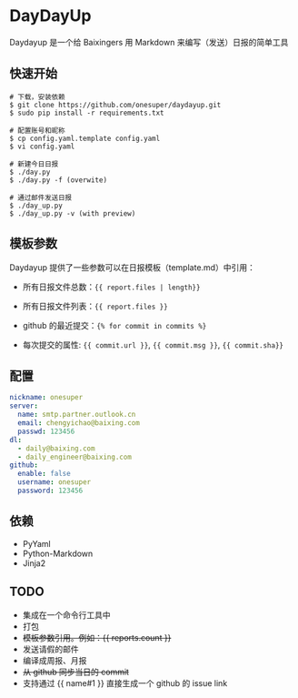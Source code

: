 # DayDayUp

Daydayup 是一个给 Baixingers 用 Markdown 来编写（发送）日报的简单工具

## 快速开始

```shell
# 下载，安装依赖
$ git clone https://github.com/onesuper/daydayup.git
$ sudo pip install -r requirements.txt 

# 配置账号和昵称
$ cp config.yaml.template config.yaml
$ vi config.yaml

# 新建今日日报
$ ./day.py     
$ ./day.py -f (overwite)

# 通过邮件发送日报
$ ./day_up.py 
$ ./day_up.py -v (with preview)
```

## 模板参数

Daydayup 提供了一些参数可以在日报模板（template.md）中引用：

* 所有日报文件总数：`{{ report.files | length}} `


* 所有日报文件列表：`{{ report.files }} `
* github 的最近提交：`{% for commit in commits %}`
* 每次提交的属性: `{{ commit.url }}`, `{{ commit.msg }}`, `{{ commit.sha}}`

## 配置

```yaml
nickname: onesuper
server:
  name: smtp.partner.outlook.cn
  email: chengyichao@baixing.com
  passwd: 123456
dl:
  - daily@baixing.com
  - daily_engineer@baixing.com
github:
  enable: false
  username: onesuper
  password: 123456
```

## 依赖

* PyYaml
* Python-Markdown
* Jinja2


## TODO

* 集成在一个命令行工具中
* 打包
* ~~模板参数引用。例如：{{ reports.count }}~~ 
* 发送请假的邮件
* 编译成周报、月报
* ~~从 github 同步当日的 commit~~
* 支持通过 {{ name#1 }} 直接生成一个 github 的 issue link